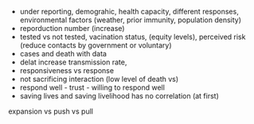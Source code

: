 - under reporting, demograhic, health capacity, different responses, environmental factors (weather, prior immunity, population density)
- reporduction number (increase)
- tested vs not tested, vacination status,  (equity levels), perceived risk (reduce contacts by government or voluntary)
- cases and death with data
- delat increase transmission rate, 
- responsiveness vs response
- not sacrificing interaction (low level of death vs)
- respond well - trust - willing to respond well
- saving lives and saving livelihood has no correlation (at first)

expansion vs push vs pull


